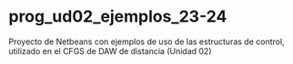 # prog_ud02_ejemplos_23-24
Proyecto de Netbeans con ejemplos de uso de las estructuras de control, utilizado en el CFGS de DAW de distancia (Unidad 02)